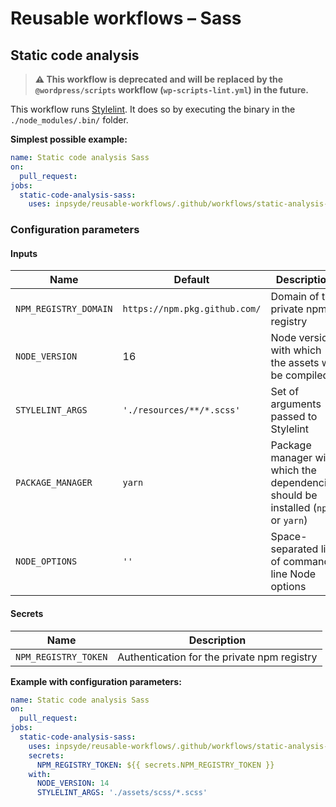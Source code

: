# Reusable workflows – Sass

## Static code analysis

> **:warning: This workflow is deprecated and will be replaced by the `@wordpress/scripts` workflow (`wp-scripts-lint.yml`) in the future.**

This workflow runs [Stylelint](https://stylelint.io/). It does so by executing the binary in
the `./node_modules/.bin/` folder.

**Simplest possible example:**

```yml
name: Static code analysis Sass
on:
  pull_request:
jobs:
  static-code-analysis-sass:
    uses: inpsyde/reusable-workflows/.github/workflows/static-analysis-sass.yml@main
```

### Configuration parameters

#### Inputs

| Name                  | Default                       | Description                                                                       |
|-----------------------|-------------------------------|-----------------------------------------------------------------------------------|
| `NPM_REGISTRY_DOMAIN` | `https://npm.pkg.github.com/` | Domain of the private npm registry                                                |
| `NODE_VERSION`        | 16                            | Node version with which the assets will be compiled                               |
| `STYLELINT_ARGS`      | `'./resources/**/*.scss'`     | Set of arguments passed to Stylelint                                              |
| `PACKAGE_MANAGER`     | `yarn`                        | Package manager with which the dependencies should be installed (`npm` or `yarn`) |
| `NODE_OPTIONS`        | `''`                          | Space-separated list of command-line Node options                                 |

#### Secrets

| Name                 | Description                                 |
|----------------------|---------------------------------------------|
| `NPM_REGISTRY_TOKEN` | Authentication for the private npm registry |

**Example with configuration parameters:**

```yml
name: Static code analysis Sass
on:
  pull_request:
jobs:
  static-code-analysis-sass:
    uses: inpsyde/reusable-workflows/.github/workflows/static-analysis-sass.yml@main
    secrets:
      NPM_REGISTRY_TOKEN: ${{ secrets.NPM_REGISTRY_TOKEN }}
    with:
      NODE_VERSION: 14
      STYLELINT_ARGS: './assets/scss/*.scss'
```
